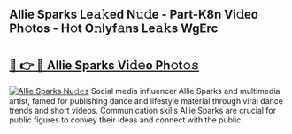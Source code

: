 ## Allie Sparks Le𝚊𝚔ed N𝚞𝚍e - Part-K8n Vi𝚍eo Ph𝚘tos - H𝚘t O𝚗lyf𝚊ns Le𝚊𝚔s WgErc

# <h2><a href="http://hf8kt04.feru.top/?c=Allie+Sparks">🔗 👉 🔴 Allie Sparks Vi𝚍𝚎o Ph𝚘t𝚘𝚜</a></h2>

[![Allie Sparks Nu𝚍𝚎s](https://i.imgur.com/0TWrTi3.gif)](http://hf8kt04.feru.top/?c=Allie+Sparks)
Social media influencer Allie Sparks and multimedia artist, famed for publishing dance and lifestyle material through viral dance trends and short videos. Communication skills Allie Sparks are crucial for public figures to convey their ideas and connect with the public. 
